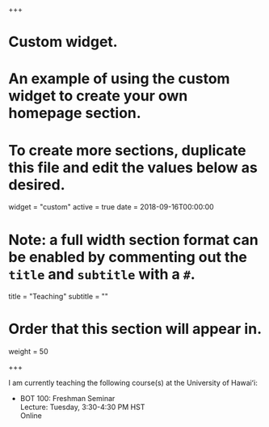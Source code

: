 +++
# Custom widget.
# An example of using the custom widget to create your own homepage section.
# To create more sections, duplicate this file and edit the values below as desired.
widget = "custom"
active = true
date = 2018-09-16T00:00:00

# Note: a full width section format can be enabled by commenting out the `title` and `subtitle` with a `#`.
title = "Teaching"
subtitle = ""

# Order that this section will appear in.
weight = 50

+++

I am currently teaching the following course(s) at the University of Hawaiʻi:

- BOT 100: Freshman Seminar \
  Lecture: Tuesday, 3:30-4:30 PM HST \
  Online

